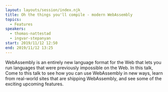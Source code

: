 ```yaml
---
layout: layouts/session/index.njk
title: Oh the things you'll compile - modern WebAssembly
topics:
  - Features
speakers:
  - thomas-nattestad
  - ingvar-stepanyan
start: 2019/11/12 12:50
end: 2019/11/12 13:25
---
```


WebAssembly is an entirely new language format for the Web that lets you run languages that were previously impossible on the Web. In this talk, Come to this talk to see how you can use WebAssembly in new ways, learn from real-world sites that are shipping WebAssembly, and see some of the exciting upcoming features.
